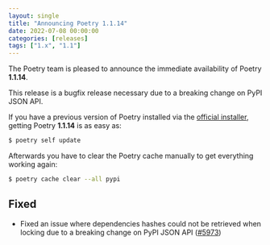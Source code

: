 ```yaml
---
layout: single
title: "Announcing Poetry 1.1.14"
date: 2022-07-08 00:00:00
categories: [releases]
tags: ["1.x", "1.1"]
---
```


The Poetry team is pleased to announce the immediate availability of Poetry **1.1.14**.

<!--more-->

This release is a bugfix release necessary due to a breaking change on PyPI JSON API.

If you have a previous version of Poetry installed via the [official installer](/docs/#installation),
getting Poetry **1.1.14** is as easy as:

```bash
$ poetry self update
```

Afterwards you have to clear the Poetry cache manually to get everything working again:

```bash
$ poetry cache clear --all pypi
```

## Fixed

- Fixed an issue where dependencies hashes could not be retrieved when locking due to a breaking change on PyPI JSON API ([#5973](https://github.com/python-poetry/poetry/pull/5973))
